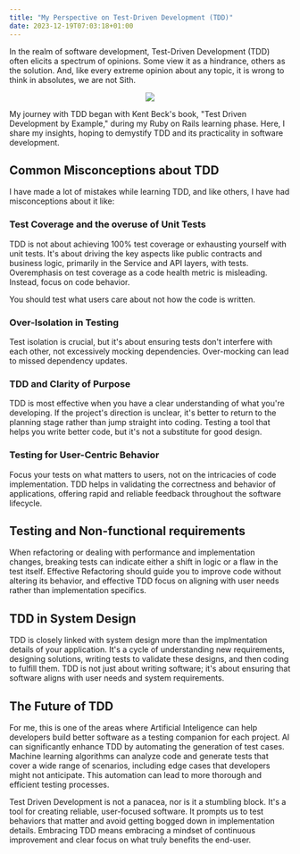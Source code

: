 ```yaml
---
title: "My Perspective on Test-Driven Development (TDD)"
date: 2023-12-19T07:03:18+01:00
---
```


In the realm of software development, Test-Driven Development (TDD) often elicits a spectrum of opinions. Some view it as a hindrance, others as the solution. And, like every extreme opinion about any topic, it is wrong to think in absolutes, we are not Sith.

<div align="center">
    <img src="/absolutes.jpg">
</div>

My journey with TDD began with Kent Beck's book, "Test Driven Development by Example," during my Ruby on Rails learning phase. Here, I share my insights, hoping to demystify TDD and its practicality in software development.

## Common Misconceptions about TDD
I have made a lot of mistakes while learning TDD, and like others, I have had misconceptions about it like: 

### Test Coverage and the overuse of Unit Tests
TDD is not about achieving 100% test coverage or exhausting yourself with unit tests. It's about driving the key aspects like public contracts and business logic, primarily in the Service and API layers, with tests. Overemphasis on test coverage as a code health metric is misleading. Instead, focus on code behavior.

You should test what users care about not how the code is written.

### Over-Isolation in Testing
Test isolation is crucial, but it's about ensuring tests don't interfere with each other, not excessively mocking dependencies. Over-mocking can lead to missed dependency updates.

### TDD and Clarity of Purpose
TDD is most effective when you have a clear understanding of what you're developing. If the project's direction is unclear, it's better to return to the planning stage rather than jump straight into coding. Testing a tool that helps you write better code, but it's not a substitute for good design.

### Testing for User-Centric Behavior
Focus your tests on what matters to users, not on the intricacies of code implementation. TDD helps in validating the correctness and behavior of applications, offering rapid and reliable feedback throughout the software lifecycle.

## Testing and Non-functional requirements
When refactoring or dealing with performance and implementation changes, breaking tests can indicate either a shift in logic or a flaw in the test itself. Effective Refactoring should guide you to improve code without altering its behavior, and effective TDD focus on aligning with user needs rather than implementation specifics.

## TDD in System Design
TDD is closely linked with system design more than the implmentation details of your application. It's a cycle of understanding new requirements, designing solutions, writing tests to validate these designs, and then coding to fulfill them. TDD is not just about writing software; it's about ensuring that software aligns with user needs and system requirements.

## The Future of TDD
For me, this is one of the areas where Artificial Inteligence can help developers build better software as a testing companion for each project. AI can significantly enhance TDD by automating the generation of test cases. Machine learning algorithms can analyze code and generate tests that cover a wide range of scenarios, including edge cases that developers might not anticipate. This automation can lead to more thorough and efficient testing processes.

Test Driven Development is not a panacea, nor is it a stumbling block. It's a tool for creating reliable, user-focused software. It prompts us to test behaviors that matter and avoid getting bogged down in implementation details. Embracing TDD means embracing a mindset of continuous improvement and clear focus on what truly benefits the end-user.